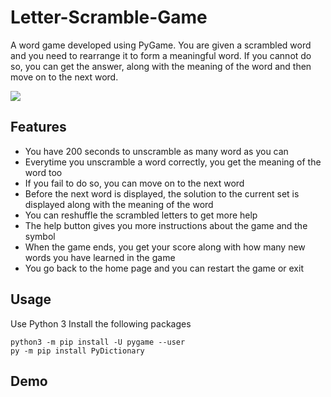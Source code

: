 # Letter-Scramble-Game
A word game developed using PyGame. You are given a scrambled word and you need to rearrange it to form a meaningful word. If you cannot do so, you can get the answer, along with the meaning of the word and then move on to the next word.

![](https://github.com/Shash0405/Letter-Scramble-Game/blob/master/Screenshots/game.PNG)

Features
---
* You have 200 seconds to unscramble as many word as you can
* Everytime you unscramble a word correctly, you get the meaning of the word too
* If you fail to do so, you can move on to the next word
* Before the next word is displayed, the solution to the current set is displayed along with the meaning of the word
* You can reshuffle the scrambled letters to get more help
* The help button gives you more instructions about the game and the symbol
* When the game ends, you get your score along with how many new words you have learned in the game
* You go back to the home page and you can restart the game or exit

Usage
---
Use Python 3
Install the following packages
```
python3 -m pip install -U pygame --user
py -m pip install PyDictionary
```

Demo
---


